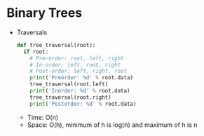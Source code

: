 # Binary Trees

- Traversals

  ```python
  def tree_traversal(root):
    if root:
      # Pre-order: root, left, right
      # In-order: left, root, right
      # Post-order: left, right, root
      print('Preorder: %d' % root.data)
      tree_traversal(root.left)
      print('Inorder: %d' % root.data)
      tree_traversal(root.right)
      print('Postorder: %d' % root.data)
  ```

  - Time: O(n)
  - Space: O(h), minimum of h is log(n) and maximum of h is n

